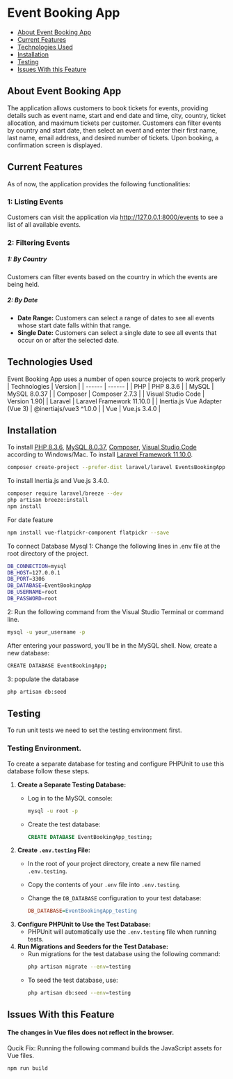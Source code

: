 # Event Booking App
* [About Event Booking App](#about-event-booking-app)
* [Current Features](#current-features)
* [Technologies Used](#technologies-used)
* [Installation](#Installation)
* [Testing](#testing)
* [Issues With this Feature](#issues-with-this-feature)
## About Event Booking App
The application allows customers to book tickets for events, providing details such as event name, start and end date and time, city, country, ticket allocation, and maximum tickets per customer. Customers can filter events by country and start date, then select an event and enter their first name, last name, email address, and desired number of tickets. Upon booking, a confirmation screen is displayed.

## Current Features
As of now, the application provides the following functionalities:
### 1: Listing Events
Customers can visit the application via http://127.0.0.1:8000/events to see a list of all available events.

### 2: Filtering Events

##### 1: By Country
Customers can filter events based on the country in which the events are being held.
##### 2: By Date
* **Date Range:** 
  Customers can select a range of dates to see all events whose start date falls within that range.
* **Single Date:** 
  Customers can select a single date to see all events that occur on or after the selected date.

## Technologies Used
Event Booking App uses a number of open source projects to work properly
| Technologies | Version |
| ------ | ------ |
| PHP | PHP 8.3.6 |
| MySQL | MySQL 8.0.37 |
| Composer | Composer 2.7.3 |
| Visual Studio Code | Version 1.90|
| Laravel | Laravel Framework 11.10.0 |
| Inertia.js Vue Adapter (Vue 3) | @inertiajs/vue3 ^1.0.0 |
| Vue | Vue.js 3.4.0 |

 

## Installation
To install [PHP 8.3.6](https://www.php.net/downloads.php), [MySQL 8.0.37](https://dev.mysql.com/downloads/installer/), [Composer](https://getcomposer.org/), [Visual Studio Code](https://code.visualstudio.com/) according to Windows/Mac.
To install [Laravel Framework 11.10.0](https://laravel.com/).
```sh
composer create-project --prefer-dist laravel/laravel EventsBookingApp 
```
To install Inertia.js and Vue.js 3.4.0.
```sh
composer require laravel/breeze --dev 
php artisan breeze:install 
npm install 
```
For date feature 
```sh
npm install vue-flatpickr-component flatpickr --save 
```
To connect Database Mysql 
1: Change the following lines in .env file at the root directory of the project. 
```sh
DB_CONNECTION=mysql 
DB_HOST=127.0.0.1 
DB_PORT=3306 
DB_DATABASE=EventBookingApp 
DB_USERNAME=root 
DB_PASSWORD=root 
```
2: Run the following command from the Visual Studio Terminal or command line.
```sh
mysql -u your_username -p  
```
After entering your password, you'll be in the MySQL shell. Now, create a new database: 
```sh
CREATE DATABASE EventBookingApp; 
```
3: populate the database
```sh
php artisan db:seed 
```
## Testing
To run unit tests we need to set the testing environment first.
### Testing Environment.  
To create a separate database for testing and configure PHPUnit to use this database follow these steps. 

1. **Create a Separate Testing Database:** 
    - Log in to the MySQL console: 
      ```sh 
      mysql -u root -p 
      ``` 

    - Create the test database: 
      ```sql 
      CREATE DATABASE EventBookingApp_testing; 
      ``` 
2. **Create `.env.testing` File:** 
    - In the root of your project directory, create a new file named `.env.testing`. 
    - Copy the contents of your `.env` file into `.env.testing`. 
    - Change the `DB_DATABASE` configuration to your test database: 

      ```ini 
      DB_DATABASE=EventBookingApp_testing 
      ``` 
3. **Configure PHPUnit to Use the Test Database:** 
    - PHPUnit will automatically use the `.env.testing` file when running tests. 
4. **Run Migrations and Seeders for the Test Database:** 
    - Run migrations for the test database using the following command: 
      ```sh 
      php artisan migrate --env=testing 
      ``` 
    - To seed the test database, use: 
      ```sh 
      php artisan db:seed --env=testing 
      ``` 
## Issues With this Feature
#### The changes in Vue files does not reflect in the browser.
Qucik Fix: Running the following command builds the JavaScript assets for Vue files.
```sh
npm run build
```


